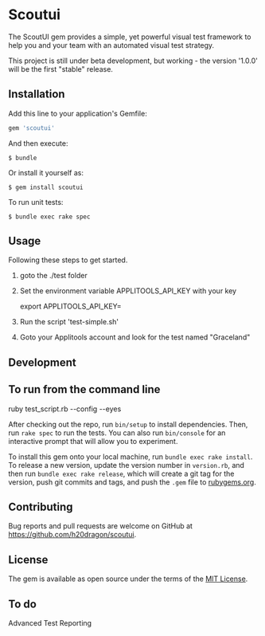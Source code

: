 # Scoutui

The ScoutUI gem provides a simple, yet powerful visual test framework to help you and your team with an automated visual test strategy.

This project is still under beta development, but working - the version '1.0.0' will be the first "stable" release.

## Installation

Add this line to your application's Gemfile:

```ruby
gem 'scoutui'
```

And then execute:

    $ bundle

Or install it yourself as:

    $ gem install scoutui
    
To run unit tests:

    $ bundle exec rake spec

## Usage

Following these steps to get started.

1. goto the ./test folder
2. Set the environment variable APPLITOOLS_API_KEY with your key

   export APPLITOOLS_API_KEY=<your key>
3. Run the script 'test-simple.sh'
4. Goto your Applitools account and look for the test named "Graceland"

## Development


## To run from the command line

ruby test_script.rb  --config <your test settings JSON file> --eyes


After checking out the repo, run `bin/setup` to install dependencies. Then, run `rake spec` to run the tests. You can also run `bin/console` for an interactive prompt that will allow you to experiment.

To install this gem onto your local machine, run `bundle exec rake install`. To release a new version, update the version number in `version.rb`, and then run `bundle exec rake release`, which will create a git tag for the version, push git commits and tags, and push the `.gem` file to [rubygems.org](https://rubygems.org).

## Contributing

Bug reports and pull requests are welcome on GitHub at https://github.com/h20dragon/scoutui.

## License

The gem is available as open source under the terms of the [MIT License](http://opensource.org/licenses/MIT).

## To do

Advanced Test Reporting

